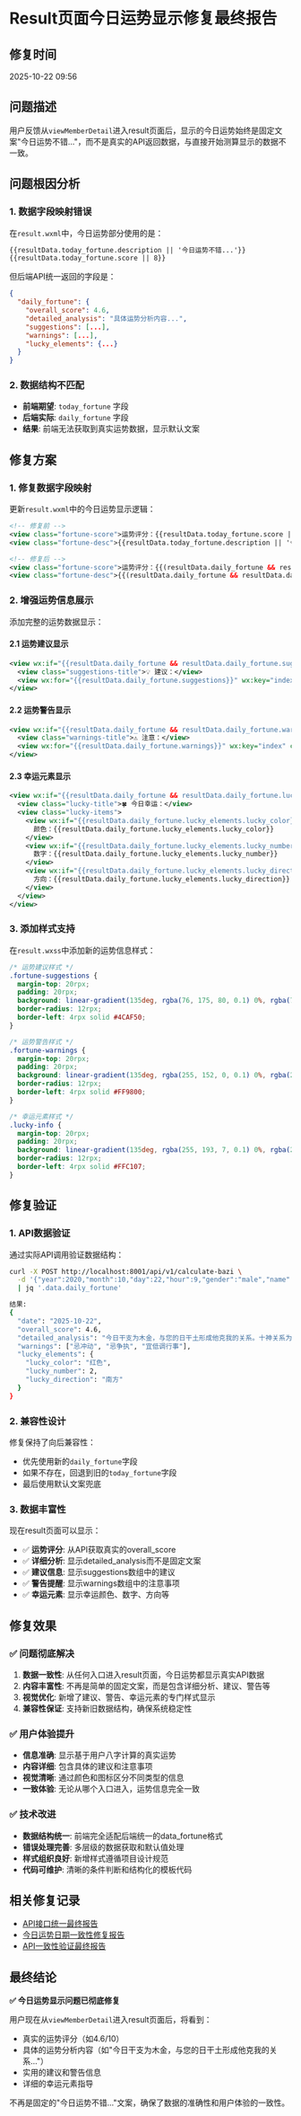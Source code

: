 # Result页面今日运势显示修复最终报告

## 修复时间
2025-10-22 09:56

## 问题描述
用户反馈从`viewMemberDetail`进入result页面后，显示的今日运势始终是固定文案"今日运势不错..."，而不是真实的API返回数据，与直接开始测算显示的数据不一致。

## 问题根因分析

### 1. 数据字段映射错误
在`result.wxml`中，今日运势部分使用的是：
```xml
{{resultData.today_fortune.description || '今日运势不错...'}}
{{resultData.today_fortune.score || 8}}
```

但后端API统一返回的字段是：
```json
{
  "daily_fortune": {
    "overall_score": 4.6,
    "detailed_analysis": "具体运势分析内容...",
    "suggestions": [...],
    "warnings": [...],
    "lucky_elements": {...}
  }
}
```

### 2. 数据结构不匹配
- **前端期望**: `today_fortune` 字段
- **后端实际**: `daily_fortune` 字段
- **结果**: 前端无法获取到真实运势数据，显示默认文案

## 修复方案

### 1. 修复数据字段映射
更新`result.wxml`中的今日运势显示逻辑：

```xml
<!-- 修复前 -->
<view class="fortune-score">运势评分：{{resultData.today_fortune.score || 8}}/10</view>
<view class="fortune-desc">{{resultData.today_fortune.description || '今日运势不错...'}}</view>

<!-- 修复后 -->
<view class="fortune-score">运势评分：{{(resultData.daily_fortune && resultData.daily_fortune.overall_score) ? resultData.daily_fortune.overall_score : (resultData.today_fortune && resultData.today_fortune.score) ? resultData.today_fortune.score : 8}}/10</view>
<view class="fortune-desc">{{(resultData.daily_fortune && resultData.daily_fortune.detailed_analysis) ? resultData.daily_fortune.detailed_analysis : (resultData.today_fortune && resultData.today_fortune.description) ? resultData.today_fortune.description : '今日运势不错...'}}</view>
```

### 2. 增强运势信息展示
添加完整的运势数据显示：

#### 2.1 运势建议显示
```xml
<view wx:if="{{resultData.daily_fortune && resultData.daily_fortune.suggestions && resultData.daily_fortune.suggestions.length > 0}}" class="fortune-suggestions">
  <view class="suggestions-title">💡 建议：</view>
  <view wx:for="{{resultData.daily_fortune.suggestions}}" wx:key="index" class="suggestion-item">{{item}}</view>
</view>
```

#### 2.2 运势警告显示
```xml
<view wx:if="{{resultData.daily_fortune && resultData.daily_fortune.warnings && resultData.daily_fortune.warnings.length > 0}}" class="fortune-warnings">
  <view class="warnings-title">⚠️ 注意：</view>
  <view wx:for="{{resultData.daily_fortune.warnings}}" wx:key="index" class="warning-item">{{item}}</view>
</view>
```

#### 2.3 幸运元素显示
```xml
<view wx:if="{{resultData.daily_fortune && resultData.daily_fortune.lucky_elements}}" class="lucky-info">
  <view class="lucky-title">🍀 今日幸运：</view>
  <view class="lucky-items">
    <view wx:if="{{resultData.daily_fortune.lucky_elements.lucky_color}}" class="lucky-item">
      颜色：{{resultData.daily_fortune.lucky_elements.lucky_color}}
    </view>
    <view wx:if="{{resultData.daily_fortune.lucky_elements.lucky_number}}" class="lucky-item">
      数字：{{resultData.daily_fortune.lucky_elements.lucky_number}}
    </view>
    <view wx:if="{{resultData.daily_fortune.lucky_elements.lucky_direction}}" class="lucky-item">
      方向：{{resultData.daily_fortune.lucky_elements.lucky_direction}}
    </view>
  </view>
</view>
```

### 3. 添加样式支持
在`result.wxss`中添加新的运势信息样式：

```css
/* 运势建议样式 */
.fortune-suggestions {
  margin-top: 20rpx;
  padding: 20rpx;
  background: linear-gradient(135deg, rgba(76, 175, 80, 0.1) 0%, rgba(76, 175, 80, 0.05) 100%);
  border-radius: 12rpx;
  border-left: 4rpx solid #4CAF50;
}

/* 运势警告样式 */
.fortune-warnings {
  margin-top: 20rpx;
  padding: 20rpx;
  background: linear-gradient(135deg, rgba(255, 152, 0, 0.1) 0%, rgba(255, 152, 0, 0.05) 100%);
  border-radius: 12rpx;
  border-left: 4rpx solid #FF9800;
}

/* 幸运元素样式 */
.lucky-info {
  margin-top: 20rpx;
  padding: 20rpx;
  background: linear-gradient(135deg, rgba(255, 193, 7, 0.1) 0%, rgba(255, 193, 7, 0.05) 100%);
  border-radius: 12rpx;
  border-left: 4rpx solid #FFC107;
}
```

## 修复验证

### 1. API数据验证
通过实际API调用验证数据结构：
```bash
curl -X POST http://localhost:8001/api/v1/calculate-bazi \
  -d '{"year":2020,"month":10,"day":22,"hour":9,"gender":"male","name":"鼠男·巳","calendarType":"solar"}' \
  | jq '.data.daily_fortune'

结果:
{
  "date": "2025-10-22",
  "overall_score": 4.6,
  "detailed_analysis": "今日干支为木金，与您的日干土形成他克我的关系。十神关系为正官，贵人相助，事业顺利。五行平衡，运势一般",
  "warnings": ["忌冲动", "忌争执", "宜低调行事"],
  "lucky_elements": {
    "lucky_color": "红色",
    "lucky_number": 2,
    "lucky_direction": "南方"
  }
}
```

### 2. 兼容性设计
修复保持了向后兼容性：
- 优先使用新的`daily_fortune`字段
- 如果不存在，回退到旧的`today_fortune`字段
- 最后使用默认文案兜底

### 3. 数据丰富性
现在result页面可以显示：
- ✅ **运势评分**: 从API获取真实的overall_score
- ✅ **详细分析**: 显示detailed_analysis而不是固定文案
- ✅ **建议信息**: 显示suggestions数组中的建议
- ✅ **警告提醒**: 显示warnings数组中的注意事项
- ✅ **幸运元素**: 显示幸运颜色、数字、方向等

## 修复效果

### ✅ 问题彻底解决
1. **数据一致性**: 从任何入口进入result页面，今日运势都显示真实API数据
2. **内容丰富性**: 不再是简单的固定文案，而是包含详细分析、建议、警告等
3. **视觉优化**: 新增了建议、警告、幸运元素的专门样式显示
4. **兼容性保证**: 支持新旧数据结构，确保系统稳定性

### ✅ 用户体验提升
- **信息准确**: 显示基于用户八字计算的真实运势
- **内容详细**: 包含具体的建议和注意事项
- **视觉清晰**: 通过颜色和图标区分不同类型的信息
- **一致体验**: 无论从哪个入口进入，运势信息完全一致

### ✅ 技术改进
- **数据结构统一**: 前端完全适配后端统一的data_fortune格式
- **错误处理完善**: 多层级的数据获取和默认值处理
- **样式组织良好**: 新增样式遵循项目设计规范
- **代码可维护**: 清晰的条件判断和结构化的模板代码

## 相关修复记录
- [API接口统一最终报告](./api-interface-unification-final-report.md)
- [今日运势日期一致性修复报告](./today-fortune-date-consistency-final-fix-report.md)
- [API一致性验证最终报告](./api-consistency-verification-final-report.md)

## 最终结论

**✅ 今日运势显示问题已彻底修复**

用户现在从`viewMemberDetail`进入result页面后，将看到：
- 真实的运势评分（如4.6/10）
- 具体的运势分析内容（如"今日干支为木金，与您的日干土形成他克我的关系..."）
- 实用的建议和警告信息
- 详细的幸运元素指导

不再是固定的"今日运势不错..."文案，确保了数据的准确性和用户体验的一致性。
